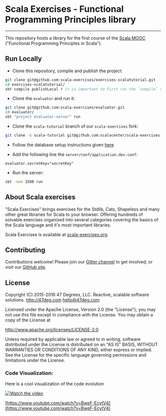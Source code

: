 # Scala Exercises - Functional Programming Principles library
------------------------

This repository hosts a library for the first course of the [Scala MOOC](https://www.coursera.org/specializations/scala) ("Functional Programming Principles in Scala").

## Run Locally

- Clone this repository, compile and publish the project:

~~~ sh
git clone git@github.com:scala-exercises/exercises-scalatutorial.git
cd exercises-scalatutorial/
sbt compile publishLocal # it is important to first run the `compile` command alone
~~~

- Clone the `evaluator` and run it:

~~~ sh
git clone git@github.com:scala-exercises/evaluator.git
cd evaluator/
sbt "project evaluator-server" run
~~~

- Clone the `scala-tutorial` branch of our `scala-exercises` fork:

~~~ sh
git clone -b scala-tutorial git@github.com:scalacenter/scala-exercises.git
~~~

- Follow the database setup instructions given
  [here](https://github.com/scala-exercises/scala-exercises#configure-the-database)

- Add the following line the `server/conf/application.dev.conf`:

~~~
evaluator.secretKey="secretKey"
~~~

- Run the server:

~~~ sh
sbt -mem 1500 run
~~~

## About Scala exercises

"Scala Exercises" brings exercises for the Stdlib, Cats, Shapeless and many other great libraries for Scala to your browser. Offering hundreds of solvable exercises organized into several categories covering the basics of the Scala language and it's most important libraries.

Scala Exercises is available at [scala-exercises.org](https://scala-exercises.org).

## Contributing

Contributions welcome! Please join our [Gitter channel](https://gitter.im/scala-exercises/scala-exercises)
to get involved, or visit our [GitHub site](https://github.com/scala-exercises).

## License

Copyright (C) 2015-2016 47 Degrees, LLC.
Reactive, scalable software solutions.
http://47deg.com
hello@47deg.com

Licensed under the Apache License, Version 2.0 (the "License");
you may not use this file except in compliance with the License.
You may obtain a copy of the License at

http://www.apache.org/licenses/LICENSE-2.0

Unless required by applicable law or agreed to in writing, software
distributed under the License is distributed on an "AS IS" BASIS,
WITHOUT WARRANTIES OR CONDITIONS OF ANY KIND, either express or implied.
See the License for the specific language governing permissions and
limitations under the License.
### Code Visualization:

Here is a cool visualization of the code evolution

 [![Watch the video](https://img.youtube.com/vi/BweF-EcytV4/0.jpg)](https://www.youtube.com/watch?v=BweF-EcytV4)

 [https://www.youtube.com/watch?v=BweF-EcytV4](https://www.youtube.com/watch?v=BweF-EcytV4)

